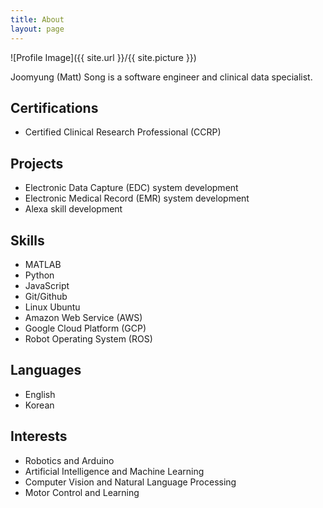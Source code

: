 ```yaml
---
title: About
layout: page
---
```

<!-- Global site tag (gtag.js) - Google Analytics -->
<script async src="https://www.googletagmanager.com/gtag/js?id=UA-130101375-1"></script>
<script>
  window.dataLayer = window.dataLayer || [];
  function gtag(){dataLayer.push(arguments);}
  gtag('js', new Date());

  gtag('config', 'UA-130101375-1');
</script>

![Profile Image]({{ site.url }}/{{ site.picture }})

<p>Joomyung (Matt) Song is a software engineer and clinical data specialist.</p>

<h2>Certifications</h2>
<ul>
	<li>Certified Clinical Research Professional (CCRP)</li>
</ul>

<h2>Projects</h2>
<ul>
	<li>Electronic Data Capture (EDC) system development</li>
	<li>Electronic Medical Record (EMR) system development</li>
	<li>Alexa skill development</li>
</ul>

<h2>Skills</h2>
<ul>
	<li>MATLAB</li>
	<li>Python</li>
	<li>JavaScript</li>
	<li>Git/Github</li>
	<li>Linux Ubuntu</li>
	<li>Amazon Web Service (AWS)</li>
	<li>Google Cloud Platform (GCP)</li>
	<li>Robot Operating System (ROS)</li>
</ul>

<h2>Languages</h2>
<ul>
	<li>English</li>
	<li>Korean</li>
</ul>

<h2>Interests</h2>
<ul>
	<li>Robotics and Arduino</li>
	<li>Artificial Intelligence and Machine Learning</li>
	<li>Computer Vision and Natural Language Processing</li>
	<li>Motor Control and Learning</li>
</ul>
